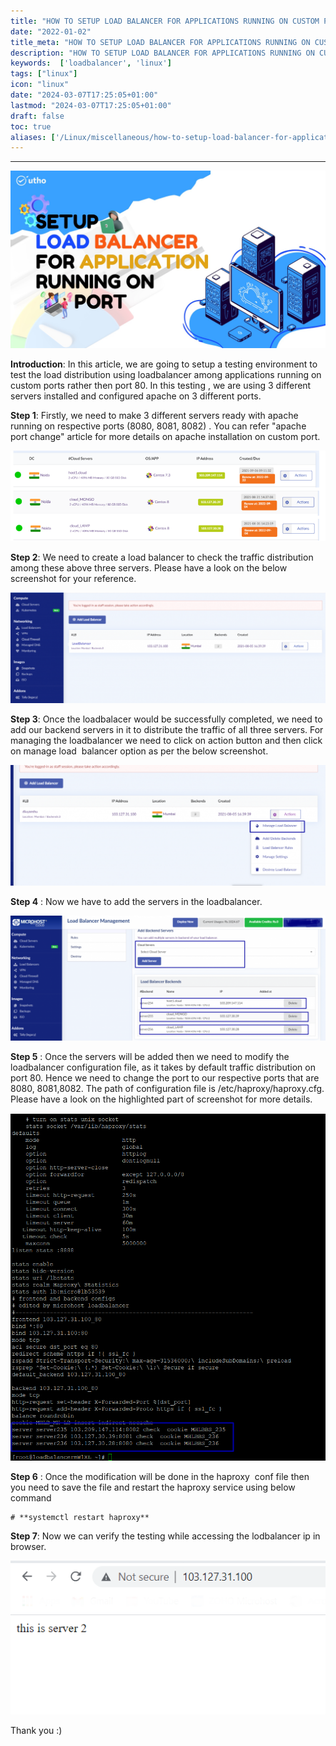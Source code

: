 ```yaml
---
title: "HOW TO SETUP LOAD BALANCER FOR APPLICATIONS RUNNING ON CUSTOM PORT"
date: "2022-01-02"
title_meta: "HOW TO SETUP LOAD BALANCER FOR APPLICATIONS RUNNING ON CUSTOM PORT"
description: "HOW TO SETUP LOAD BALANCER FOR APPLICATIONS RUNNING ON CUSTOM PORT"
keywords:  ['loadbalancer', 'linux']
tags: ["linux"]
icon: "linux"
date: "2024-03-07T17:25:05+01:00"
lastmod: "2024-03-07T17:25:05+01:00" 
draft: false
toc: true
aliases: ['/Linux/miscellaneous/how-to-setup-load-balancer-for-applications-running-on-custom-port']
---
```

---

![](images/HOW-TO-SETUP-LOAD-BALANCER-FOR-APPLICATIONS-RUNNING-ON-CUSTOM-PORT_utho.jpg)

**Introduction**: In this article, we are going to setup a testing environment to test the load distribution using loadbalancer among applications running on custom ports rather then port 80. In this testing , we are using 3 different servers installed and configured apache on 3 different ports.

**Step 1**: Firstly, we need to make 3 different servers ready with apache running on respective ports (8080, 8081, 8082) . You can refer "apache port change" article for more details on apache installation on custom port. 

![](images/Screenshot_19-5.png)

**Step 2**: We need to create a load balancer to check the traffic distribution among these above three servers. Please have a look on the below screenshot for your reference.

![](images/lb4-1024x359.png)

**Step 3**: Once the loadbalacer would be successfully completed, we need to add our backend servers in it to distribute the traffic of all three servers. For managing the loadbalancer we need to click on action button and then click on manage load  balancer option as per the below screenshot.

![](images/lb5-1024x393.png)

**Step 4** : Now we have to add the servers in the loadbalancer.

![](images/lb6-1024x406.png)

**Step 5** : Once the servers will be added then we need to modify the loadbalancer configuration file, as it takes by default traffic distribution on port 80. Hence we need to change the port to our respective ports that are 8080, 8081,8082. The path of configuration file is /etc/haproxy/haproxy.cfg. Please have a look on the highlighted part of screenshot for more details.

![](images/lb7.png)

**Step 6** : Once the modification will be done in the haproxy  conf file then you need to save the file and restart the haproxy service using below command

```
# **systemctl restart haproxy** 
```

**Step 7**: Now we can verify the testing while accessing the lodbalancer ip in browser.

![](images/lb8.png)

Thank you :)
